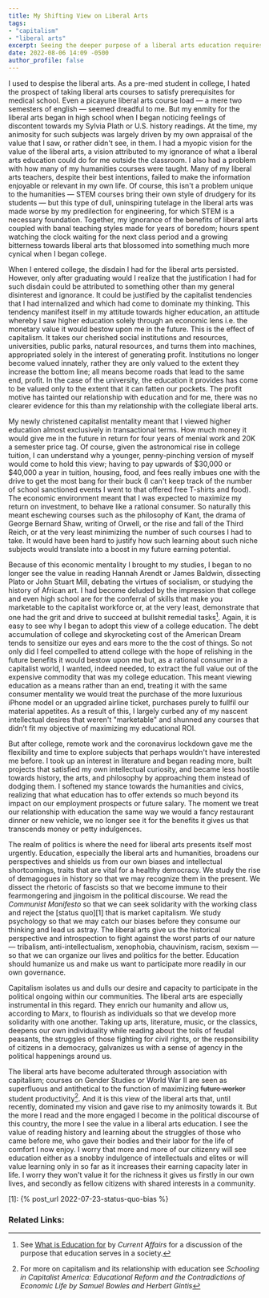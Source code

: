 ```yaml
---
title: My Shifting View on Liberal Arts
tags:
- "capitalism"
- "liberal arts"
excerpt: Seeing the deeper purpose of a liberal arts education requires us to see past capitalism's myopic vision for what education has to offer.
date: 2022-08-06 14:09 -0500
author_profile: false
---
```

I used to despise the liberal arts. As a pre-med student in college, I hated the prospect of taking liberal arts courses to satisfy prerequisites for medical school. Even a picayune liberal arts course load — a mere two semesters of english — seemed dreadful to me. But my enmity for the liberal arts began in high school when I began noticing feelings of discontent towards my Sylvia Plath or U.S. history readings. At the time, my animosity for such subjects was largely driven by my own appraisal of the value that I saw, or rather didn't see, in them. I had a myopic vision for the value of the liberal arts, a vision attributed to my ignorance of what a liberal arts education could do for me outside the classroom. I also had a problem with how many of my humanities courses were taught. Many of my liberal arts teachers, despite their best intentions, failed to make the information enjoyable or relevant in my own life. Of course, this isn't a problem unique to the humanities — STEM courses bring their own style of drudgery for its students — but this type of dull, uninspiring tutelage in the liberal arts was made worse by my predilection for engineering, for which STEM is a necessary foundation. Together, my ignorance of the benefits of liberal arts coupled with banal teaching styles made for years of boredom; hours spent watching the clock waiting for the next class period and a growing bitterness towards liberal arts that blossomed into something much more cynical when I began college.

When I entered college, the disdain I had for the liberal arts persisted. However, only after graduating would I realize that the justification I had for such disdain could be attributed to something other than my general disinterest and ignorance. It could be justified by the capitalist tendencies that I had internalized and which had come to dominate my thinking. This tendency manifest itself in my attitude towards higher education, an attitude whereby I saw higher education solely through an economic lens i.e. the monetary value it would bestow upon me in the future. This is the effect of capitalism. It takes our cherished social institutions and resources, universities, public parks, natural resources, and turns them into machines, appropriated solely in the interest of generating profit. Institutions no longer become valued innately, rather they are only valued to the extent they increase the bottom line; all means become roads that lead to the same end, profit. In the case of the university, the education it provides has come to be valued only to the extent that it can fatten our pockets. The profit motive has tainted our relationship with education and for me, there was no clearer evidence for this than my relationship with the collegiate liberal arts.

My newly christened capitalist mentality meant that I viewed higher education almost exclusively in transactional terms. How much money it would give me in the future in return for four years of menial work and 20K a semester price tag. Of course, given the astronomical rise in college tuition, I can understand why a younger, penny-pinching version of myself would come to hold this view; having to pay upwards of $30,000 or $40,000 a year in tuition, housing, food, and fees really imbues one with the drive to get the most bang for their buck (I can't keep track of the number of school sanctioned events I went to that offered free T-shirts and food). The economic environment meant that I was expected to maximize my return on investment, to behave like a rational consumer. So naturally this meant eschewing courses such as the philosophy of Kant, the drama of George Bernard Shaw, writing of Orwell, or the rise and fall of the Third Reich, or at the very least minimizing the number of such courses I had to take. It would have been hard to justify how such learning about such niche subjects would translate into a boost in my future earning potential.

Because of this economic mentality I brought to my studies, I began to no longer see the value in reading Hannah Arendt or James Baldwin, dissecting Plato or John Stuart Mill, debating the virtues of socialism, or studying the history of African art. I had become deluded by the impression that college and even high school are for the conferral of skills that make you marketable to the capitalist workforce or, at the very least, demonstrate that one had the grit and drive to succeed at bullshit remedial tasks[^2]. Again, it is easy to see why I began to adopt this view of a college education. The debt accumulation of college and skyrocketing cost of the American Dream tends to sensitize our eyes and ears more to the the cost of things. So not only did I feel compelled to attend college with the hope of relishing in the future benefits it would bestow upon me but, as a rational consumer in a capitalist world, I wanted, indeed needed, to extract the full value out of the expensive commodity that was my college education. This meant viewing education as a means rather than an end, treating it with the same consumer mentality we would treat the purchase of the more luxurious iPhone model or an upgraded airline ticket, purchases purely to fullfil our material appetites. As a result of this, I largely curbed any of my nascent intellectual desires that weren't "marketable" and shunned any courses that didn’t fit my objective of maximizing my educational ROI.

But after college, remote work and the coronavirus lockdown gave me the flexibility and time to explore subjects that perhaps wouldn't have interested me before. I took up an interest in literature and began reading more, built projects that satisfied my own intellectual curiosity, and became less hostile towards history, the arts, and philosophy by approaching them instead of dodging them. I softened my stance towards the humanities and civics, realizing that what education has to offer extends so much beyond its impact on our employment prospects or future salary. The moment we treat our relationship with education the same way we would a fancy restaurant dinner or new vehicle, we no longer see it for the benefits it gives us that transcends money or petty indulgences.

The realm of politics is where the need for liberal arts presents itself most urgently. Education, especially the liberal arts and humanities, broadens our perspectives and shields us from our own biases and intellectual shortcomings, traits that are vital for a healthy democracy. We study the rise of demagogues in history so that we may recognize them in the present. We dissect the rhetoric of fascists so that we become immune to their fearmongering and jingoism in the political discourse. We read the *Communist Manifesto* so that we can seek solidarity with the working class and reject the [status quo][1] that is market capitalism. We study psychology so that we may catch our biases before they consume our thinking and lead us astray. The liberal arts give us the historical perspective and introspection to fight against the worst parts of our nature — tribalism, anti-intellectualism, xenophobia, chauvinism, racism, sexism — so that we can organize our lives and politics for the better. Education should humanize us and make us want to participate more readily in our own governance.

Capitalism isolates us and dulls our desire and capacity to participate in the political ongoing within our communities. The liberal arts are especially instrumental in this regard. They enrich our humanity and allow us, according to Marx, to flourish as individuals so that we develop more solidarity with one another. Taking up arts, literature, music, or the classics, deepens our own individuality while reading about the toils of feudal peasants, the struggles of those fighting for civil rights, or the responsibility of citizens in a democracy, galvanizes us with a sense of agency in the political happenings around us. 

The liberal arts have become adulterated through association with capitalism; courses on Gender Studies or World War II are seen as superfluous and antithetical to the function of maximizing ~~future worker~~ student productivity[^3]. And it is this view of the liberal arts that, until recently, dominated my vision and gave rise to my animosity towards it. But the more I read and the more engaged I become in the political discourse of this country, the more I see the value in a liberal arts education. I see the value of reading history and learning about the struggles of those who came before me, who gave their bodies and their labor for the life of comfort I now enjoy. I worry that more and more of our citizenry will see education either as a snobby indulgence of intellectuals and elites or will value learning only in so far as it increases their earning capacity later in life. I worry they won't value it for the richness it gives us firstly in our own lives, and secondly as fellow citizens with shared interests in a community.

[1]: {% post_url 2022-07-23-status-quo-bias %}
### Related Links:
[^2]: See [What is Education for](https://www.currentaffairs.org/2018/08/what-is-education-for) by *Current Affairs* for a discussion of the purpose that education serves in a society. 
[^3]: For more on capitalism and its relationship with education see *Schooling in Capitalist America: Educational Reform and the Contradictions of Economic Life by Samuel Bowles and Herbert Gintis*